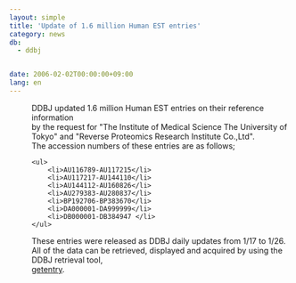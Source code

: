 ```yaml
---
layout: simple
title: 'Update of 1.6 million Human EST entries'
category: news
db:
  - ddbj


date: 2006-02-02T00:00:00+09:00
lang: en
---
```


<dd>DDBJ updated 1.6 million Human EST entries on their reference information<br> by the request for "The Institute of Medical Science The University of<br> Tokyo" and "Reverse Proteomics Research Institute Co.,Ltd".
<dd>The accession numbers of these entries are as follows;
<dd>

    <ul>
        <li>AU116789-AU117215</li>
        <li>AU117217-AU144110</li>
        <li>AU144112-AU160826</li>
        <li>AU279383-AU280837</li>
        <li>BP192706-BP383670</li>
        <li>DA000001-DA999999</li>
        <li>DB000001-DB384947 </li>
    </ul>
<dd>These entries were released as DDBJ daily updates from 1/17 to 1/26.
<dd>All of the data can be retrieved, displayed and acquired by using the<br> DDBJ retrieval tool,<br> <a href="http://getentry.ddbj.nig.ac.jp/top-e.html">getentry</a>.</dd>
</dd>
</dd>
</dd>
</dd>
